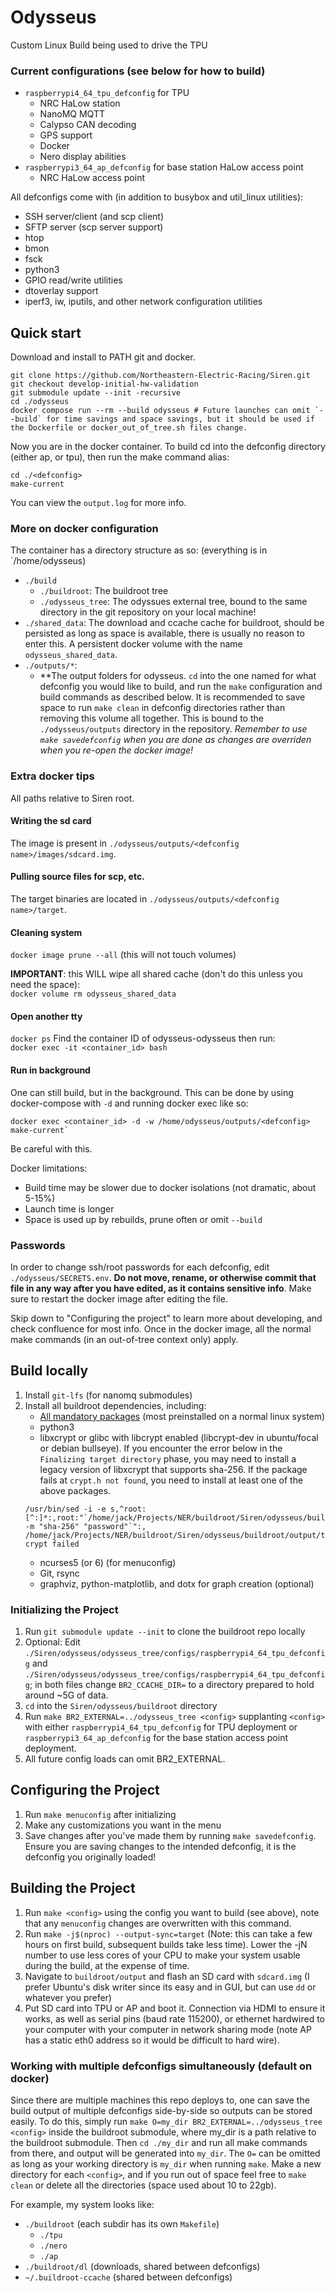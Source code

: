 # Odysseus
Custom Linux Build being used to drive the TPU

### Current configurations (see below for how to build)
- `raspberrypi4_64_tpu_defconfig` for TPU
    - NRC HaLow station
    - NanoMQ MQTT
    - Calypso CAN decoding
    - GPS support
    - Docker
    - Nero display abilities
- `raspberrypi3_64_ap_defconfig` for base station HaLow access point
    - NRC HaLow access point

All defconfigs come with (in addition to busybox and util_linux utilities):

- SSH server/client (and scp client)
- SFTP server (scp server support)
- htop
- bmon
- fsck
- python3
- GPIO read/write utilities
- dtoverlay support
- iperf3, iw, iputils, and other network configuration utilities

## Quick start
Download and install to PATH git and docker.
```
git clone https://github.com/Northeastern-Electric-Racing/Siren.git
git checkout develop-initial-hw-validation
git submodule update --init -recursive
cd ./odysseus
docker compose run --rm --build odysseus # Future launches can omit `--build` for time savings and space savings, but it should be used if the Dockerfile or docker_out_of_tree.sh files change.  
```
Now you are in the docker container.  To build cd into the defconfig directory (either ap, or tpu), then run the make command alias:
```
cd ./<defconfig>
make-current
```
You can view the `output.log` for more info.

### More on docker configuration
The container has a directory structure as so:
(everything is in `/home/odysseus)
- `./build`
    - `./buildroot`: The buildroot tree 
    - `./odysseus_tree`: The odyssues external tree, bound to the same directory in the git repository on your local machine!
- `./shared_data`: The download and ccache cache for buildroot, should be persisted as long as space is available, there is usually no reason to enter this. A persistent docker volume with the name   `odysseus_shared_data`.
- `./outputs/*`:
    - **The output folders for odysseus.  `cd` into the one named for what defconfig you would like to build, and run the `make` configuration and build commands as described below.  It is recommended to save space to run `make clean` in defconfig directories rather than removing this volume all together. This is bound to the `./odysseus/outputs` directory in the repository. *Remember to use `make savedefconfig` when you are done as changes are overriden when you re-open the docker image!*

### Extra docker tips
All paths relative to Siren root.

#### Writing the sd card
The image is present in `./odysseus/outputs/<defconfig name>/images/sdcard.img`.

#### Pulling source files for scp, etc.
The target binaries are located in `./odysseus/outputs/<defconfig name>/target`.

#### Cleaning system
`docker image prune --all` (this will not touch volumes)

**IMPORTANT**: this WILL wipe all shared cache (don't do this unless you need the space):  
`docker volume rm odysseus_shared_data`

#### Open another tty
`docker ps`
Find the container ID of odysseus-odysseus then run:  
`docker exec -it <container_id> bash` 

#### Run in background
One can still build, but in the background.  This can be done by using docker-compose with `-d` and running docker exec like so:
```
docker exec <container_id> -d -w /home/odysseus/outputs/<defconfig> make-current`
```
Be careful with this.
    
Docker limitations:
- Build time may be slower due to docker isolations (not dramatic, about 5-15%)
- Launch time is longer
- Space is used up by rebuilds, prune often or omit `--build`

### Passwords
In order to change ssh/root passwords for each defconfig, edit `./odysseus/SECRETS.env`. **Do not move, rename, or otherwise commit that file in any way after you have edited, as it contains sensitive info**.  Make sure to restart the docker image after editing the file.



Skip down to "Configuring the project" to learn more about developing, and check confluence for most info.  Once in the docker image, all the normal make commands (in an out-of-tree context only) apply.




## Build locally
1. Install `git-lfs` (for nanomq submodules)
2. Install all buildroot dependencies, including:
    - [All mandatory packages](https://buildroot.org/downloads/manual/manual.html#requirement) (most preinstalled on a normal linux system)
    - python3
    - libxcrypt or glibc with libcrypt enabled (libcrypt-dev in ubuntu/focal or debian bullseye).  If you encounter the error below in the `Finalizing target directory` phase, you may need to install a legacy version of libxcrypt that supports sha-256.  If the package fails at `crypt.h not found`, you need to install at least one of the above packages.
    ```
    /usr/bin/sed -i -e s,^root:[^:]*:,root:"`/home/jack/Projects/NER/buildroot/Siren/odysseus/buildroot/output/host/bin/mkpasswd -m "sha-256" "password"`":, /home/jack/Projects/NER/buildroot/Siren/odysseus/buildroot/output/target/etc/shadow
    crypt failed
    ```
    - ncurses5 (or 6) (for menuconfig)
    - Git, rsync
    - graphviz, python-matplotlib, and dotx for graph creation (optional)

    
### Initializing the Project
1. Run ```git submodule update --init``` to clone the buildroot repo locally
2. Optional: Edit `./Siren/odysseus/odysseus_tree/configs/raspberrypi4_64_tpu_defconfig` and `./Siren/odysseus/odysseus_tree/configs/raspberrypi4_64_tpu_defconfig`; in both files change `BR2_CCACHE_DIR=` to a directory prepared to hold around ~5G of data.
3. ```cd``` into the ```Siren/odysseus/buildroot``` directory
4. Run ```make BR2_EXTERNAL=../odysseus_tree <config>``` supplanting `<config>` with either `raspberrypi4_64_tpu_defconfig` for TPU deployment or `raspberrypi3_64_ap_defconfig` for the base station access point deployment.
5. All future config loads can omit BR2_EXTERNAL.

## Configuring the Project
1. Run ```make menuconfig``` after initializing
2. Make any customizations you want in the menu
3. Save changes after you've made them by running ```make savedefconfig```.  Ensure you are saving changes to the intended defconfig, it is the defconfig you originally loaded!

## Building the Project
1. Run `make <config>` using the config you want to build (see above), note that any `menuconfig` changes are overwritten with this command.
2. Run ```make -j$(nproc) --output-sync=target``` (Note: this can take a few hours on first build, subsequent builds take less time).  Lower the -jN number to use less cores of your CPU to make your system usable during the build, at the expense of time.
3. Navigate to ```buildroot/output``` and flash an SD card with ```sdcard.img``` (I prefer Ubuntu's disk writer since its easy and in GUI, but can use ```dd``` or whatever you prefer)
4. Put SD card into TPU or AP and boot it.  Connection via HDMI to ensure it works, as well as serial pins (baud rate 115200), or ethernet hardwired to your computer with your computer in network sharing mode (note AP has a static eth0 address so it would be difficult to hard wire).

### Working with multiple defconfigs simultaneously (default on docker)
Since there are multiple machines this repo deploys to, one can save the build output of multiple defconfigs side-by-side so outputs can be stored easily.  To do this, simply run `make O=my_dir BR2_EXTERNAL=../odysseus_tree <config>` inside the buildroot submodule, where my_dir is a path relative to the buildroot submodule.  Then `cd ./my_dir` and run all make commands from there, and output will be generated into `my_dir`. The `O=` can be omitted as long as your working directory is `my_dir` when running `make`. Make a new directory for each `<config>`, and if you run out of space feel free to `make clean` or delete all the directories (space used about 10 to 22gb).

For example, my system looks like:
- `./buildroot` (each subdir has its own `Makefile`)
    - `./tpu`
    - `./nero`
    - `./ap`
- `./buildroot/dl` (downloads, shared between defconfigs)
- `~/.buildroot-ccache` (shared between defconfigs)
